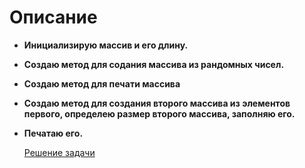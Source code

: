# Описание

+ **Инициализирую массив и его длину.**
+ **Создаю метод для содания массива из рандомных чисел.**
+ **Создаю метод для печати массива**
+ **Создаю метод для создания второго массива из элементов первого, определею размер второго массива, заполняю его.**
+ **Печатаю его.**

    [Решение задачи](https://github.com/hott22/Practicum/blob/main/Program.cs)

    
